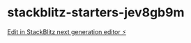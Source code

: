 # stackblitz-starters-jev8gb9m

[Edit in StackBlitz next generation editor ⚡️](https://stackblitz.com/~/github.com/FariasjoseOliveira/stackblitz-starters-jev8gb9m)